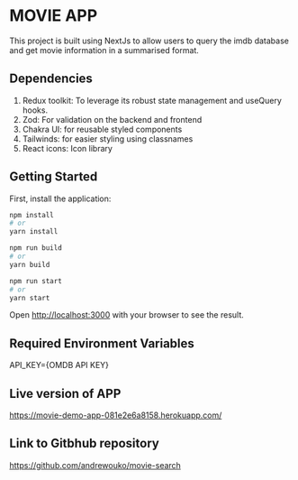 # MOVIE APP

This project is built using NextJs to allow users to query the imdb database and get movie information in a summarised format.

## Dependencies
1. Redux toolkit: To leverage its robust state management and useQuery hooks.
2. Zod: For validation on the backend and frontend
3. Chakra UI: for reusable styled components
4. Tailwinds: for easier styling using classnames
5. React icons: Icon library


## Getting Started

First, install the application:

```bash
npm install
# or
yarn install
```

```bash
npm run build
# or
yarn build
```

```bash
npm run start
# or
yarn start
```

Open [http://localhost:3000](http://localhost:3000) with your browser to see the result.


## Required Environment Variables

API_KEY={OMDB API KEY}

## Live version of APP
https://movie-demo-app-081e2e6a8158.herokuapp.com/


## Link to Gitbhub repository
https://github.com/andrewouko/movie-search
